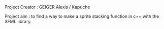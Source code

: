 Project Creator : GEIGER Alexis / Kapuche

Project aim : to find a way to make a sprite stacking function in c++ with the SFML library.
